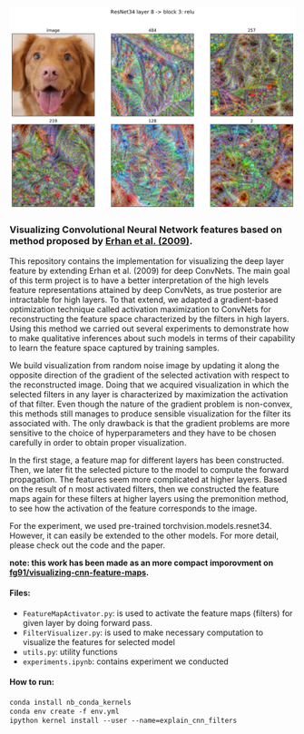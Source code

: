 ![](images/exmaple_result.png)
### Visualizing Convolutional Neural Network features based on method proposed by [Erhan et al. (2009)](https://www.researchgate.net/publication/265022827_Visualizing_Higher-Layer_Features_of_a_Deep_Network).

This repository contains the implementation for visualizing the deep layer feature by extending Erhan et al. (2009) for deep ConvNets. The main goal of this term project is to have a better interpretation of the high levels feature representations attained by deep ConvNets, as true posterior are intractable for high layers. To that extend, we adapted a gradient-based optimization technique called activation maximization to ConvNets for reconstructing the feature space characterized by the filters in high layers. Using this method we carried out several experiments to demonstrate how to make qualitative inferences about such models in terms of their capability to learn the feature space captured by training samples.

We build visualization from random noise image by updating it along the opposite direction of the gradient of the selected activation with respect to the reconstructed image. Doing that we acquired visualization in which the selected filters in any layer is characterized by maximization the activation of that filter. Even though the nature of the gradient problem is non-convex, this methods still manages to produce sensible visualization for the filter its associated with. The only drawback is that the gradient problems are more sensitive to the choice of hyperparameters and they have to be chosen carefully in order to obtain proper visualization.

In the first stage, a feature map for different layers has been constructed. Then, we later fit the selected picture to the model to compute the forward propagation. The features seem more complicated at higher layers. Based on the result of n most activated filters, then we constructed the feature maps again for these filters at higher layers using the premonition method, to see how the activation of the feature corresponds to the image.

For the experiment, we used pre-trained torchvision.models.resnet34. However, it can easily be extended to the other models. For more detail, please check out the code and the paper.

**note: this work has been made as an more compact imporovment on [fg91/visualizing-cnn-feature-maps](https://github.com/fg91/visualizing-cnn-feature-maps).**

#### Files: 
- ```FeatureMapActivator.py```: is used to activate the feature maps (filters) for given layer by doing forward pass.
- ```FilterVisualizer.py```: is used to make necessary computation to visualize the features for selected model
- ```utils.py```: utility functions
- ```experiments.ipynb```: contains experiment we conducted

#### How to run:
```
conda install nb_conda_kernels
conda env create -f env.yml
ipython kernel install --user --name=explain_cnn_filters
```
